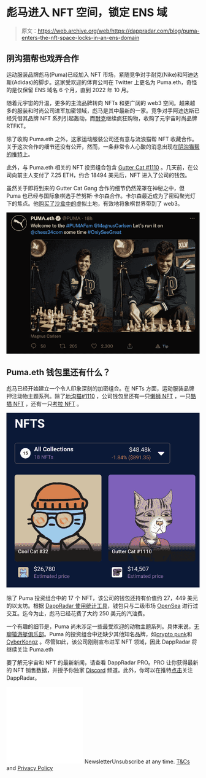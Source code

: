 # 彪马进入 NFT 空间，锁定 ENS 域

> 原文：<https://web.archive.org/web/https://dappradar.com/blog/puma-enters-the-nft-space-locks-in-an-ens-domain>

## 阴沟猫帮也戏弄合作

运动服装品牌彪马(Puma)已经加入 NFT 市场，紧随竞争对手耐克(Nike)和阿迪达斯(Adidas)的脚步。这家受欢迎的体育公司在 Twitter 上更名为 Puma.eth，奇怪的是仅保留 ENS 域名 6 个月，直到 2022 年 10 月。

随着元宇宙的升温，更多的主流品牌转向 NFTs 和更广阔的 web3 空间。越来越多的服装和时尚公司进军加密领域，彪马是其中最新的一家。竞争对手阿迪达斯已经凭借其品牌 NFT 系列引起轰动，而[耐克](https://web.archive.org/web/20221007161619/https://dappradar.com/blog/nike-acquired-nft-fashion-company-rtfkt-studios/)继续疯狂购物，收购了元宇宙时尚品牌 RTFKT。

除了收购 Puma.eth 之外，这家运动服装公司还有意与流浪猫帮 NFT 收藏合作。关于这次合作的细节还没有公开，然而，一条非常令人心酸的消息出现在[阴沟猫帮的推特上](https://web.archive.org/web/20221007161619/https://twitter.com/GutterCatGang/status/1495877502484500486)。

此外，与 Puma.eth 相关的 NFT 投资组合包含 [Gutter Cat #1110](https://web.archive.org/web/20221007161619/https://dappradar.com/hub/assets/eth/0xedb61f74b0d09b2558f1eeb79b247c1f363ae452/1110) 。几天前，在公司向前主人支付了 7.25 ETH，约合 18494 美元后，NFT 进入了公司的钱包。

虽然关于即将到来的 Gutter Cat Gang 合作的细节仍然笼罩在神秘之中，但 Puma 也已经与国际象棋选手芒努斯·卡尔森合作。卡尔森最近成为了密码聚光灯下的焦点。他[购买了沙盒中的](https://web.archive.org/web/20221007161619/https://dappradar.com/blog/magnus-carlsen-and-the-sandbox-move-chess-into-the-metaverse/)虚拟土地，有效地将象棋世界带到了 web3。

![](img/93b41d05e91d4c64bbe5026a7e2a52b0.png)

## Puma.eth 钱包里还有什么？

彪马已经开始建立一个令人印象深刻的加密组合。在 NFTs 方面，运动服装品牌押注动物主题系列。除了[地沟猫#1110](https://web.archive.org/web/20221007161619/https://dappradar.com/hub/assets/eth/0xedb61f74b0d09b2558f1eeb79b247c1f363ae452/1110) ，公司钱包里还有一只[懒狮 NFT](https://web.archive.org/web/20221007161619/https://dappradar.com/hub/assets/eth/0x8943c7bac1914c9a7aba750bf2b6b09fd21037e0/4609) ，一只[酷猫 NFT](https://web.archive.org/web/20221007161619/https://dappradar.com/hub/assets/eth/0x1a92f7381b9f03921564a437210bb9396471050c/32) ，还有一只[考拉 NFT](https://web.archive.org/web/20221007161619/https://dappradar.com/hub/assets/eth/0x7f0159d3a639a035797e92861d9f414246735568/411) 。

![](img/ecfee5775b54f1b2b4fa30753332b382.png)

除了 Puma 投资组合中的 17 个 NFT，该公司的钱包还持有价值约 27，449 美元的以太坊。根据 [DappRadar 使用统计工具](https://web.archive.org/web/20221007161619/https://dappradar.com/hub/wallet/eth/0x4b26bdf68ac9abfb19f6146313428e7f8b6041f4/usage-stats)，钱包只与二级市场 [OpenSea](https://web.archive.org/web/20221007161619/https://dappradar.com/ethereum/marketplaces/opensea) 进行过交互。迄今为止，彪马已经花费了大约 250 美元的汽油费。

一个有趣的细节是，Puma 尚未涉足一些最受欢迎的动物主题系列。具体来说，[无聊猿游艇俱乐部](https://web.archive.org/web/20221007161619/https://dappradar.com/ethereum/collectibles/bored-ape-yacht-club)。Puma 的投资组合中还缺少其他知名品牌，如[crypto punk](https://web.archive.org/web/20221007161619/https://dappradar.com/ethereum/collectibles/cryptopunks)和 [CyberKongz](https://web.archive.org/web/20221007161619/https://dappradar.com/ethereum/collectibles/cyberkongz) 。尽管如此，该公司刚刚宣布进军 NFT 领域，因此 DappRadar 将继续关注 Puma.eth

要了解元宇宙和 NFT 的最新新闻，请查看 DappRadar PRO。PRO 让你获得最新的 NFT 销售数据，并授予你独家 [Discord](https://web.archive.org/web/20221007161619/https://discord.gg/4ybbssrHkm) 频道。此外，你可以在推特[点击](https://web.archive.org/web/20221007161619/https://twitter.com/dappradar)关注 DappRadar。

![](img/6d5a4a2d609c56e1a5771717e54ba759.png) NewsletterUnsubscribe at any time. [T&Cs](https://web.archive.org/web/20221007161619/https://dappradar.com/terms) and [Privacy Policy](https://web.archive.org/web/20221007161619/https://dappradar.com/privacy-policy)